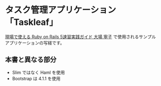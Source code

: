 # タスク管理アプリケーション「Taskleaf」

[現場で使える Ruby on Rails 5速習実践ガイド 大場 寧子](https://www.amazon.co.jp/dp/B07JHQ9B5T/ref=cm_sw_r_tw_dp_U_x_GSe4BbDCPYD95) で使用されるサンプルアプリケーションの写経です。

## 本書と異なる部分

- Slim ではなく Haml を使用
- Bootstrap は 4.1.1 を使用

